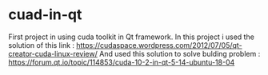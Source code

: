 # cuad-in-qt
First project in using cuda toolkit in Qt framework.
In this project i used the solution of this link :
https://cudaspace.wordpress.com/2012/07/05/qt-creator-cuda-linux-review/
And used this solution to solve bulding problem :
https://forum.qt.io/topic/114853/cuda-10-2-in-qt-5-14-ubuntu-18-04
